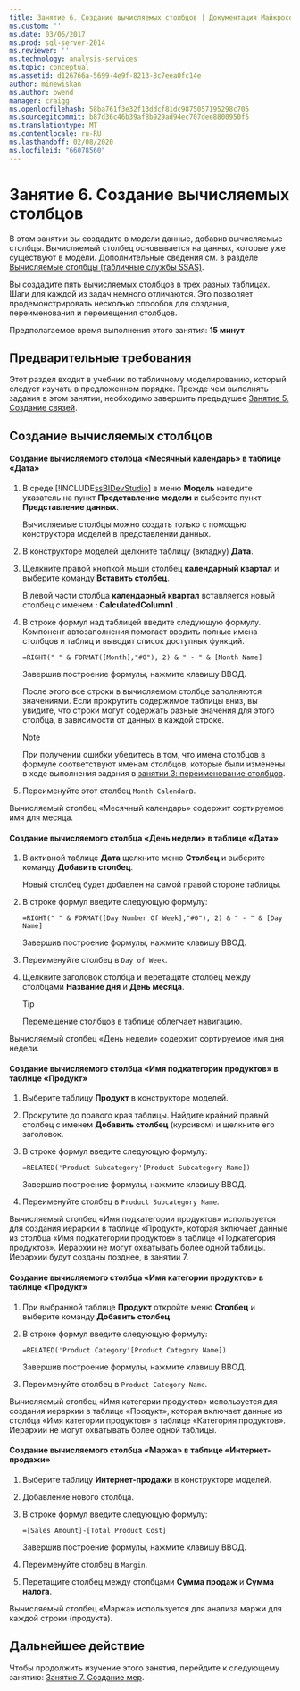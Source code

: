 ```yaml
---
title: Занятие 6. Создание вычисляемых столбцов | Документация Майкрософт
ms.custom: ''
ms.date: 03/06/2017
ms.prod: sql-server-2014
ms.reviewer: ''
ms.technology: analysis-services
ms.topic: conceptual
ms.assetid: d126766a-5699-4e9f-8213-8c7eea0fc14e
author: minewiskan
ms.author: owend
manager: craigg
ms.openlocfilehash: 58ba761f3e32f13ddcf81dc9875057195298c705
ms.sourcegitcommit: b87d36c46b39af8b929ad94ec707dee8800950f5
ms.translationtype: MT
ms.contentlocale: ru-RU
ms.lasthandoff: 02/08/2020
ms.locfileid: "66078560"
---
```

# <a name="lesson-6-create-calculated-columns"></a>Занятие 6. Создание вычисляемых столбцов
  В этом занятии вы создадите в модели данные, добавив вычисляемые столбцы. Вычисляемый столбец основывается на данных, которые уже существуют в модели. Дополнительные сведения см. в разделе [Вычисляемые столбцы (табличные службы SSAS)](tabular-models/ssas-calculated-columns.md).  
  
 Вы создадите пять вычисляемых столбцов в трех разных таблицах. Шаги для каждой из задач немного отличаются. Это позволяет продемонстрировать несколько способов для создания, переименования и перемещения столбцов.  
  
 Предполагаемое время выполнения этого занятия: **15 минут**  
  
## <a name="prerequisites"></a>Предварительные требования  
 Этот раздел входит в учебник по табличному моделированию, который следует изучать в предложенном порядке. Прежде чем выполнять задания в этом занятии, необходимо завершить предыдущее [Занятие 5. Создание связей](lesson-4-create-relationships.md).  
  
## <a name="create-calculated-columns"></a>Создание вычисляемых столбцов  
  
#### <a name="create-a-month-calendar-calculated-column-in-the-date-table"></a>Создание вычисляемого столбца «Месячный календарь» в таблице «Дата»  
  
1.  В среде [!INCLUDE[ssBIDevStudio](../includes/ssbidevstudio-md.md)] в меню **Модель** наведите указатель на пункт **Представление модели** и выберите пункт **Представление данных**.  
  
     Вычисляемые столбцы можно создать только с помощью конструктора моделей в представлении данных.  
  
2.  В конструкторе моделей щелкните таблицу (вкладку) **Дата**.  
  
3.  Щелкните правой кнопкой мыши столбец **календарный квартал** и выберите команду **Вставить столбец**.  
  
     В левой части столбца **календарный квартал** вставляется новый столбец с именем **: CalculatedColumn1** .  
  
4.  В строке формул над таблицей введите следующую формулу. Компонент автозаполнения помогает вводить полные имена столбцов и таблиц и выводит список доступных функций.  
  
     `=RIGHT(" " & FORMAT([Month],"#0"), 2) & " - " & [Month Name]`  
  
     Завершив построение формулы, нажмите клавишу ВВОД.  
  
     После этого все строки в вычисляемом столбце заполняются значениями. Если прокрутить содержимое таблицы вниз, вы увидите, что строки могут содержать разные значения для этого столбца, в зависимости от данных в каждой строке.  
  
    > [!NOTE]  
    >  При получении ошибки убедитесь в том, что имена столбцов в формуле соответствуют именам столбцов, которые были изменены в ходе выполнения задания в [занятии 3: переименование столбцов](rename-columns.md).  
  
5.  Переименуйте этот столбец `Month Calendar`в.  
  
 Вычисляемый столбец «Месячный календарь» содержит сортируемое имя для месяца.  
  
#### <a name="create-a-day-of-week-calculated-column-in-the-date-table"></a>Создание вычисляемого столбца «День недели» в таблице «Дата»  
  
1.  В активной таблице **Дата** щелкните меню **Столбец** и выберите команду **Добавить столбец**.  
  
     Новый столбец будет добавлен на самой правой стороне таблицы.  
  
2.  В строке формул введите следующую формулу:  
  
     `=RIGHT(" " & FORMAT([Day Number Of Week],"#0"), 2) & " - " & [Day Name]`  
  
     Завершив построение формулы, нажмите клавишу ВВОД.  
  
3.  Переименуйте столбец в `Day of Week`.  
  
4.  Щелкните заголовок столбца и перетащите столбец между столбцами **Название дня** и **День месяца**.  
  
    > [!TIP]  
    >  Перемещение столбцов в таблице облегчает навигацию.  
  
 Вычисляемый столбец «День недели» содержит сортируемое имя дня недели.  
  
#### <a name="create-a-product-subcategory-name-calculated-column-in-the-product-table"></a>Создание вычисляемого столбца «Имя подкатегории продуктов» в таблице «Продукт»  
  
1.  Выберите таблицу **Продукт** в конструкторе моделей.  
  
2.  Прокрутите до правого края таблицы. Найдите крайний правый столбец с именем **Добавить столбец** (курсивом) и щелкните его заголовок.  
  
3.  В строке формул введите следующую формулу:  
  
     `=RELATED('Product Subcategory'[Product Subcategory Name])`  
  
     Завершив построение формулы, нажмите клавишу ВВОД.  
  
4.  Переименуйте столбец в `Product Subcategory Name`.  
  
 Вычисляемый столбец «Имя подкатегории продуктов» используется для создания иерархии в таблице «Продукт», которая включает данные из столбца «Имя подкатегории продуктов» в таблице «Подкатегория продуктов». Иерархии не могут охватывать более одной таблицы. Иерархии будут созданы позднее, в занятии 7.  
  
#### <a name="create-a-product-category-name-calculated-column-in-the-product-table"></a>Создание вычисляемого столбца «Имя категории продуктов» в таблице «Продукт»  
  
1.  При выбранной таблице **Продукт** откройте меню **Столбец** и выберите команду **Добавить столбец**.  
  
2.  В строке формул введите следующую формулу:  
  
     `=RELATED('Product Category'[Product Category Name])`  
  
     Завершив построение формулы, нажмите клавишу ВВОД.  
  
3.  Переименуйте столбец в `Product Category Name`.  
  
 Вычисляемый столбец «Имя категории продуктов» используется для создания иерархии в таблице «Продукт», которая включает данные из столбца «Имя категории продуктов» в таблице «Категория продуктов». Иерархии не могут охватывать более одной таблицы.  
  
#### <a name="create-a-margin-calculated-column-in-the-internet-sales-table"></a>Создание вычисляемого столбца «Маржа» в таблице «Интернет-продажи»  
  
1.  Выберите таблицу **Интернет-продажи** в конструкторе моделей.  
  
2.  Добавление нового столбца.  
  
3.  В строке формул введите следующую формулу:  
  
     `=[Sales Amount]-[Total Product Cost]`  
  
     Завершив построение формулы, нажмите клавишу ВВОД.  
  
4.  Переименуйте столбец в `Margin`.  
  
5.  Перетащите столбец между столбцами **Сумма продаж** и **Сумма налога**.  
  
 Вычисляемый столбец «Маржа» используется для анализа маржи для каждой строки (продукта).  
  
## <a name="next-step"></a>Дальнейшее действие  
 Чтобы продолжить изучение этого занятия, перейдите к следующему занятию: [Занятие 7. Создание мер](lesson-6-create-measures.md).  
  
  
